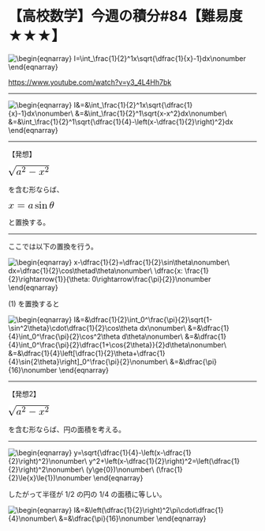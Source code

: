 # 【高校数学】今週の積分#84【難易度★★★】

![\begin{eqnarray}
I=\int_\frac{1}{2}^1x\sqrt{\dfrac{1}{x}-1}dx\nonumber
\end{eqnarray}](texclip20200820213739.png)

https://www.youtube.com/watch?v=y3_4L4Hh7bk

----

![\begin{eqnarray}
I&=&\int_\frac{1}{2}^1x\sqrt{\dfrac{1}{x}-1}dx\nonumber\\
&=&\int_\frac{1}{2}^1\sqrt{x-x^2}dx\nonumber\\
&=&\int_\frac{1}{2}^1\sqrt{\dfrac{1}{4}-\left(x-\dfrac{1}{2}\right)^2}dx
\end{eqnarray}](texclip20200820214128.png)

----

【発想】

![\sqrt{a^2-x^2}](texclip20200820214254.png)

を含む形ならば、

![$x=a\sin\theta$](texclip20200820214425.png)

と置換する。

----

ここでは以下の置換を行う。

![\begin{eqnarray}
x-\dfrac{1}{2}=\dfrac{1}{2}\sin\theta\nonumber\\
dx=\dfrac{1}{2}\cos\thetad\theta\nonumber\\
\dfrac{x: \frac{1}{2}\rightarrow{1}}{\theta: 0\rightarrow\frac{\pi}{2}}\nonumber
\end{eqnarray}](texclip20200820214805.png)

(1) を置換すると

![\begin{eqnarray}
I&=&\dfrac{1}{2}\int_0^\frac{\pi}{2}\sqrt{1-\sin^2\theta}\cdot\dfrac{1}{2}\cos\theta dx\nonumber\\
&=&\dfrac{1}{4}\int_0^\frac{\pi}{2}\cos^2\theta d\theta\nonumber\\
&=&\dfrac{1}{4}\int_0^\frac{\pi}{2}\dfrac{1+\cos{2\theta}}{2}d\theta\nonumber\\
&=&\dfrac{1}{4}\left[\dfrac{1}{2}\theta+\dfrac{1}{4}\sin{2\theta}\right]_0^\frac{\pi}{2}\nonumber\\
&=&\dfrac{\pi}{16}\nonumber
\end{eqnarray}](texclip20200820215644.png)

----

【発想2】

![\sqrt{a^2-x^2}](texclip20200820214254.png)

を含む形ならば、円の面積を考える。

----

![\begin{eqnarray}
y=\sqrt{\dfrac{1}{4}-\left(x-\dfrac{1}{2}\right)^2}\nonumber\\
y^2+\left(x-\dfrac{1}{2}\right)^2=\left(\dfrac{1}{2}\right)^2\nonumber\\
(y\ge{0})\nonumber\\
(\frac{1}{2}\le{x}\le{1})\nonumber
\end{eqnarray}](texclip20200820220514.png)

したがって半径が 1/2 の円の 1/4 の面積に等しい。

![\begin{eqnarray}
I&=&\left(\dfrac{1}{2}\right)^2\pi\cdot\dfrac{1}{4}\nonumber\\
&=&\dfrac{\pi}{16}\nonumber
\end{eqnarray}](texclip20200820220813.png)